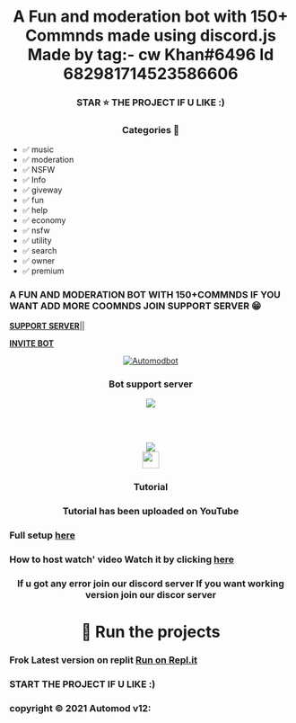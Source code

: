<h1 align='center'> A Fun and moderation bot with 150+ Commnds made using discord.js 
 Made by tag:- cw Khan#6496 
Id 682981714523586606 </h1>


<h3 align='center'> STAR ⭐ THE PROJECT IF U LIKE :) </h3>

 <h3 align='center'> Categories 📑 </h3>


- ✅ music 
- ✅ moderation
- ✅ NSFW 
- ✅ Info
- ✅ giveway
- ✅ fun
- ✅ help
- ✅ economy 
- ✅ nsfw 
- ✅ utility 
- ✅ search
- ✅ owner 
- ✅ premium
 



<h3> A FUN AND MODERATION BOT WITH 150+COMMNDS
IF YOU WANT ADD MORE COOMNDS JOIN SUPPORT SERVER 😁 </h3>


**[SUPPORT SERVER](https://dsc.gg/kmdevs)**||

**[INVITE BOT](https://discord.com/api/oauth2/authorize?client_id=744597377406599188&permissions=8&scope=bot)**



<div align="center"><a href="https://discord.com/api/oauth2/authorize?client_id=744597377406599188&permissions=8&scope=bot"> 
    <img src="https://cdn.discordapp.com/attachments/824976037578014730/834743546417381414/350kb_1.gif" alt="Automodbot" />
</a> </div>


<h3 align='center'> Bot support server </h3>

<div align="center"> <a href="https://discord.gg/uC5bAzvmX5"><img src="http://invidget.switchblade.xyz/uC5bAzvmX5"/></a>

<br><br>

</div>


<div align="center"> <a href="https://dsc.gg/abotsupport">

  <img titile="SRC" src="https://invidget.switchblade.xyz/kACM4NPN9F">

</a>
</div>

 <div align="center"><img src="https://www.youtube.com/about/static/svgs/icons/brand-resources/YouTube_icon_full-color.svg?cache=f2ec7a5" width="30px"></div> <h3 align='center'> Tutorial </h3>

 <h3 align='center'> Tutorial has been uploaded on YouTube </h3> 

###  Full setup [here](https://youtu.be/IX4DZq7iVf4) 

### How to host watch' video  Watch it by clicking [here](https://youtu.be/NlCufWQUL54)

<h3  align='center'>If u got any error join our  discord server
 If you want working version join our discor server </h3>

<h1 align='center'> 💨 Run the projects  </h1>
 

### Frok Latest version on replit [Run on Repl.it](https://replit.com/@Khanmanan/automod-bot-10) 

### START THE PROJECT IF U LIKE :)
### copyright ©️ 2021 Automod v12:
